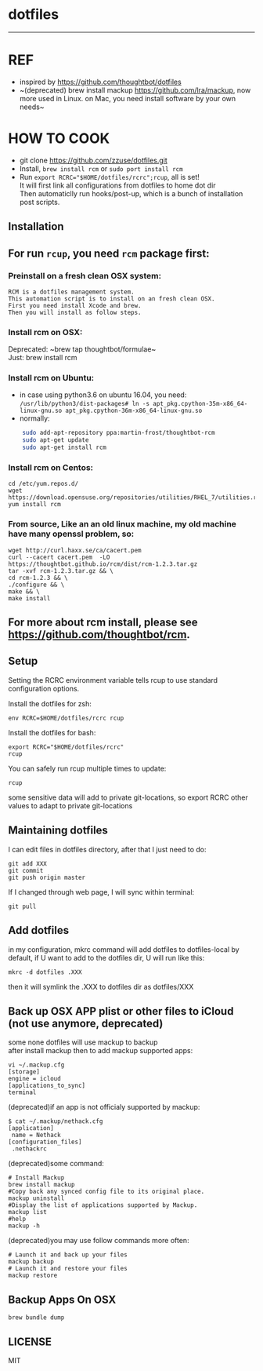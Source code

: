 # dotfiles
-----------
# REF
*   inspired by https://github.com/thoughtbot/dotfiles  
*   ~(deprecated) brew install mackup https://github.com/lra/mackup, now more used in Linux. on Mac, you need install software by your own needs~  

# HOW TO COOK
*   git clone https://github.com/zzuse/dotfiles.git
*   Install, `brew install rcm` or `sudo port install rcm`
*   Run `export RCRC="$HOME/dotfiles/rcrc";rcup`, all is set!  
    It will first link all configurations from dotfiles to home dot dir  
Then automaticlly run hooks/post-up, which is a bunch of installation post scripts. 

Installation
------------
## For run `rcup`, you need `rcm` package first:

### Preinstall on a fresh clean OSX system:

    RCM is a dotfiles management system. 
    This automation script is to install on an fresh clean OSX. 
    First you need install Xcode and brew.   
    Then you will install as follow steps.  
    
### Install rcm on OSX:

Deprecated: ~brew tap thoughtbot/formulae~  
Just: brew install rcm
    

### Install rcm on Ubuntu:

*   in case using python3.6 on ubuntu 16.04, you need:
    	`/usr/lib/python3/dist-packages# ln -s apt_pkg.cpython-35m-x86_64-linux-gnu.so apt_pkg.cpython-36m-x86_64-linux-gnu.so`
*   normally:
```sh
    sudo add-apt-repository ppa:martin-frost/thoughtbot-rcm
    sudo apt-get update
    sudo apt-get install rcm
```
    
### Install rcm on Centos:

    cd /etc/yum.repos.d/
    wget https://download.opensuse.org/repositories/utilities/RHEL_7/utilities.repo
    yum install rcm


### From source, Like an an old linux machine, my old machine have many openssl problem, so:

    wget http://curl.haxx.se/ca/cacert.pem
    curl --cacert cacert.pem  -LO https://thoughtbot.github.io/rcm/dist/rcm-1.2.3.tar.gz
    tar -xvf rcm-1.2.3.tar.gz && \
    cd rcm-1.2.3 && \
    ./configure && \
    make && \
    make install
    
## For more about rcm install, please see https://github.com/thoughtbot/rcm. 
    
Setup
------------
Setting the RCRC environment variable tells rcup to use standard configuration options.

Install the dotfiles for zsh:

    env RCRC=$HOME/dotfiles/rcrc rcup
    
Install the dotfiles for bash:

    export RCRC="$HOME/dotfiles/rcrc"
    rcup
    
You can safely run rcup multiple times to update:

    rcup

some sensitive data will add to private git-locations, so export RCRC other values to adapt to private git-locations
    
Maintaining dotfiles
------------

I can edit files in dotfiles directory, after that I just need to do:

    git add XXX
    git commit
    git push origin master

If I changed through web page, I will sync within terminal:

    git pull

Add dotfiles
------------

in my configuration, mkrc command will add dotfiles to dotfiles-local by default, if U want to add to the dotfiles dir, U will run like this:

    mkrc -d dotfiles .XXX
    
then it will symlink the .XXX to dotfiles dir as dotfiles/XXX

Back up OSX APP plist or other files to iCloud (not use anymore, deprecated)
------------

some none dotfiles will use mackup to backup  
after install mackup then to add mackup supported apps:

    vi ~/.mackup.cfg
    [storage]
    engine = icloud
    [applications_to_sync]
    terminal

(deprecated)if an app is not officialy supported by mackup:

    $ cat ~/.mackup/nethack.cfg
    [application]
     name = Nethack
    [configuration_files]
     .nethackrc

(deprecated)some command:

    # Install Mackup
    brew install mackup
    #Copy back any synced config file to its original place.
    mackup uninstall
    #Display the list of applications supported by Mackup.
    mackup list
    #help
    mackup -h

(deprecated)you may use follow commands more often:

    # Launch it and back up your files
    mackup backup
    # Launch it and restore your files
    mackup restore

Backup Apps On OSX
------------

    brew bundle dump

LICENSE
----------
MIT
